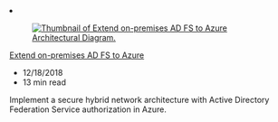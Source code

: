<!-- This file is automatically generated by build/architectures/build_index.py. Any updates will be lost. -->

<!-- markdownlint-disable MD033 -->

<li class="grid-item item-column" data-categories="Identity Hybrid ">
<article class="card">
    <div class="card-header has-margin-bottom-none" aria-hidden="true">
        <figure class="image diagram has-height-175 has-overflow-hidden level">
            <a href="/azure/architecture/reference-architectures/identity/adfs"><img src="/azure/architecture/browse/thumbs/adfs.png" class="diagram" alt="Thumbnail of Extend on-premises AD FS to Azure Architectural Diagram." data-linktype="relative-path"></a>
        </figure>
    </div>
    <div class="card-content">
        <a class="card-content-title has-margin-top-none" href="/azure/architecture/reference-architectures/identity/adfs">
            <p>Extend on-premises AD FS to Azure</p>
        </a>
        <ul class="card-content-metadata">
            <li>12/18/2018</li>
            <li>13 min read</li>
        </ul>
        <p class="card-content-description">Implement a secure hybrid network architecture with Active Directory Federation Service authorization in Azure.</p>
        <div class="bottom-to-top-fade is-hidden-mobile"></div>
    </div>
</article>
</li>
